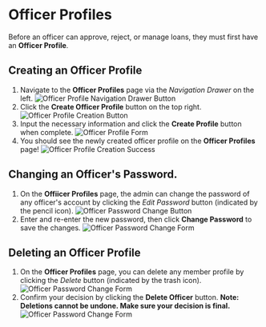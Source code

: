# Officer Profiles

Before an officer can approve, reject, or manage loans, they must first have an **Officer Profile**.

## Creating an Officer Profile

1. Navigate to the **Officer Profiles** page via the _Navigation Drawer_ on the left.
    ![Officer Profile Navigation Drawer Button](officer-profile-navigation.png)
2. Click the **Create Officer Profile** button on the top right.
    ![Officer Profile Creation Button](officer-profile-create-btn.png)
3. Input the necessary information and click the **Create Profile** button when complete.
    ![Officer Profile Form](officer-profile-form.png)
5. You should see the newly created officer profile on the **Officer Profiles** page!
   ![Officer Profile Creation Success](officer-profile-success.png)

## Changing an Officer's Password.

1. On the **Offiicer Profiles** page, the admin can change the password of any officer's account by clicking the *Edit Password* button (indicated by the pencil icon).
   ![Officer Password Change Button](officer-password-edit-btn.png)
2. Enter and re-enter the new password, then click **Change Password** to save the changes.
   ![Officer Password Change Form](officer-password-edit.png)

## Deleting an Officer Profile

1. On the **Officer Profiles** page, you can delete any member profile by clicking the *Delete* button (indicated by the trash icon).
   ![Officer Password Change Form](officer-profile-delete-btn.png)
2. Confirm your decision by clicking the **Delete Officer** button. **Note: Deletions cannot be undone. Make sure your decision is final.**
   ![Officer Password Change Form](officer-profile-delete-confirm.png)

<seealso>
    <category ref="profiles">
        <a href="Member-Profiles.md" />
    </category>
    <category ref="uh">
        <a href="Admin.md" />
        <a href="Authenticating-Logging-In.md" />
        <a href="Loans.md" />
        <a href="Deposits.md" />
    </category>
    <category ref="ds">
        <a href="Naming.md" />
        <a href="Comments.md" />
        <a href="Code-Style.md" />
        <a href="Git-Commit-Messages.md" />
        <a href="Vue.md"></a>
    </category>
</seealso>
